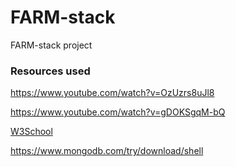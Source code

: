 # FARM-stack
FARM-stack project


<h3>Resources used</h3>

https://www.youtube.com/watch?v=OzUzrs8uJl8

https://www.youtube.com/watch?v=gDOKSgqM-bQ

<a href="https://www.w3schools.com/mongodb/mongodb_get_started.php">W3School</a>

https://www.mongodb.com/try/download/shell 

